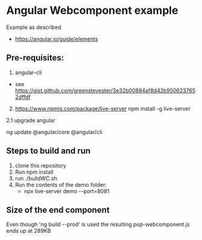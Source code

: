 
# Angular Webcomponent example

Example as described 
- https://angular.io/guide/elements

## Pre-requisites: 

1. angular-cli
- see https://gist.github.com/greenstevester/3e32b00884af8d42b9506237652dffdf

2. https://www.npmjs.com/package/live-server
npm install -g live-server

2.1 upgrade angular  

ng update @angular/core @angular/cli

## Steps to build and run

1. clone this repository
2. Run npm install
3. run ./buildWC.sh
4. Run the contents of the demo folder: 
   - npx live-server demo --port=8081

## Size of the end component
Even though 'ng build --prod' is used the resulting pop-webcomponent.js ends up at 289KB
